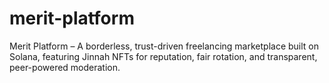 # merit-platform
Merit Platform – A borderless, trust-driven freelancing marketplace built on Solana, featuring Jinnah NFTs for reputation, fair rotation, and transparent, peer-powered moderation.
